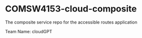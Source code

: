 # COMSW4153-cloud-composite

The composite service repo for the accessible routes application

Team Name: cloudGPT
